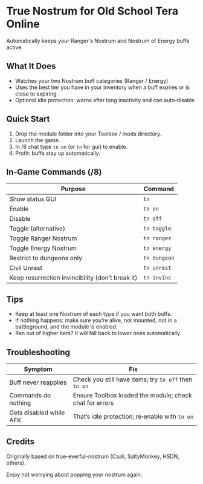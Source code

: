 # True Nostrum for Old School Tera Online

Automatically keeps your Ranger's Nostrum and Nostrum of Energy buffs active.

## What It Does

- Watches your two Nostrum buff categories (Ranger / Energy)
- Uses the best tier you have in your inventory when a buff expires or is close to expiring
- Optional idle protection: warns after long inactivity and can auto‑disable

## Quick Start

1. Drop the module folder into your Toolbox / mods directory.
2. Launch the game.
3. In /8 chat type `tn on` (or `tn` for gui) to enable.
4. Profit: buffs stay up automatically.

## In‑Game Commands (/8)

| Purpose                                          | Command      |
| ------------------------------------------------ | ------------ |
| Show status GUI                                  | `tn`         |
| Enable                                           | `tn on`      |
| Disable                                          | `tn off`     |
| Toggle (alternative)                             | `tn toggle`  |
| Toggle Ranger Nostrum                            | `tn ranger`  |
| Toggle Energy Nostrum                            | `tn energy`  |
| Restrict to dungeons only                        | `tn dungeon` |
| Civil Unrest                                     | `tn unrest`  |
| Keep resurrection invincibility (don’t break it) | `tn invinc`  |

## Tips

- Keep at least one Nostrum of each type if you want both buffs.
- If nothing happens: make sure you’re alive, not mounted, not in a battleground, and the module is enabled.
- Ran out of higher tiers? It will fall back to lower ones automatically.

## Troubleshooting

| Symptom                 | Fix                                                     |
| ----------------------- | ------------------------------------------------------- |
| Buff never reapplies    | Check you still have items; try `tn off` then `tn on`   |
| Commands do nothing     | Ensure Toolbox loaded the module; check chat for errors |
| Gets disabled while AFK | That’s idle protection; re‑enable with `tn on`          |

## Credits

Originally based on true-everful-nostrum (Caali, SaltyMonkey, HSDN, others).

Enjoy not worrying about popping your nostrum again.
